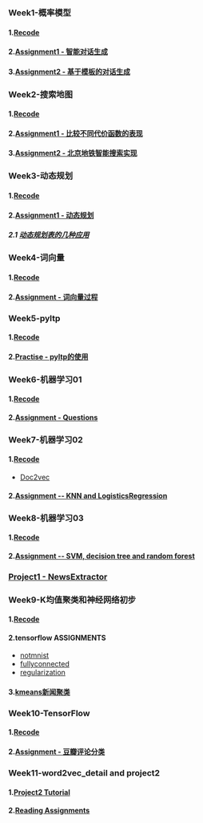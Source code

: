 ### Week1-概率模型
#### 1.[Recode](./Week_01_0630_possibility_model/repeat_the_code.ipynb)
#### 2.[Assignment1 - 智能对话生成](./Week_01_0630_possibility_model/assignments/assignment_01/Assignment-01.ipynb)
#### 3.[Assignment2 - 基于模板的对话生成](./Week_01_0630_possibility_model/assignments/assignment_02/assignment-01-optional-pattern-match.ipynb)

### Week2-搜索地图
#### 1.[Recode](./Week_02_0706_metro_search/recode.ipynb)
#### 2.[Assignment1 - 比较不同代价函数的表现](./Week_02_0706_metro_search/Assignment/Assignment-02.ipynb)
#### 3.[Assignment2 - 北京地铁智能搜索实现](./Week_02_0706_metro_search/Assignment/metro_path_assignment.ipynb)

### Week3-动态规划
#### 1.[Recode](./Week_03_0713_dynamic_programming/Recoding.ipynb)
#### 2.[Assignment1 - 动态规划](./Week_03_0713_dynamic_programming/Assignment/Assignment-03.ipynb)
##### 2.1 [动态规划表的几种应用](./Week_03_0713_dynamic_programming/Assignment/dynamic_programming.ipynb)

### Week4-词向量
#### 1.[Recode](./Week_04_0727_word2vec/recoding.ipynb)
#### 2.[Assignment - 词向量过程](./Week_04_0727_word2vec/Assignment/word2vec.ipynb)

### Week5-pyltp
#### 1.[Recode](./Week_05_0803_pyltp/recoding.ipynb)
#### 2.[Practise - pyltp的使用](./Week_05_0803_pyltp/pyltp.ipynb)

### Week6-机器学习01
#### 1.[Recode](./Week_06_0810_machine_learning/recode.ipynb)
#### 2.[Assignment - Questions](./Week_06_0810_machine_learning/Assignment/assginment.md)

### Week7-机器学习02
#### 1.[Recode](./Week_07_0817_machine_learning_2/recoding.ipynb)
- [Doc2vec](./Week_07_0817_machine_learning_2/doc2vec.ipynb)

#### 2.[Assignment -- KNN and LogisticsRegression](./Week_07_0817_machine_learning_2/Assignment/1_assignment.ipynb)

### Week8-机器学习03
#### 1.[Recode](./Week_08_0824_svm_naive_bayes_decision_tree/recoding.ipynb)
#### 2.[Assignment -- SVM, decision tree and random forest](./Week_08_0824_svm_naive_bayes_decision_tree/Assignment/assignment.ipynb)

### [Project1 - NewsExtractor](http://39.100.3.165:5676/)

### Week9-K均值聚类和神经网络初步
#### 1.[Recode](./Week_09_0831_kmeans_NN/recode.ipynb)
#### 2.tensorflow ASSIGNMENTS
- [notmnist](./Week_09_0831_kmeans_NN/assignments/1_notmnist.ipynb)
- [fullyconnected](./Week_09_0831_kmeans_NN/assignments/2_fullyconnected.ipynb)
- [regularization](./Week_09_0831_kmeans_NN/assignments/3_regularization.ipynb)
#### 3.[kmeans新闻聚类](./Week_09_0831_kmeans_NN/assignments/kmeans_cluster.ipynb)

### Week10-TensorFlow
#### 1.[Recode](./Week_10_0908_tensorflow_pytorch/recode.ipynb)
#### 2.[Assignment - 豆瓣评论分类](./Week_10_0908_tensorflow_pytorch/assignment/douban_classification.ipynb)

### Week11-word2vec_detail and project2
#### 1.[Project2 Tutorial](./Week_11_0914_word2vec_and_project2/autoSummarization)
#### 2.[Reading Assignments](./Week_11_0914_word2vec_and_project2/pdf)